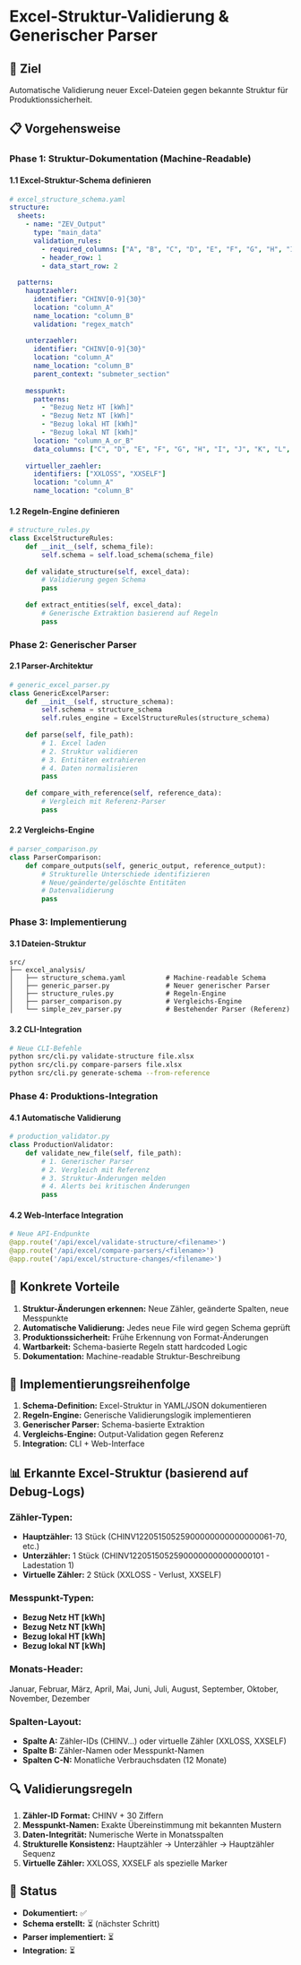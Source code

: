 # Excel-Struktur-Validierung & Generischer Parser

## 🎯 **Ziel**
Automatische Validierung neuer Excel-Dateien gegen bekannte Struktur für Produktionssicherheit.

## 📋 **Vorgehensweise**

### **Phase 1: Struktur-Dokumentation (Machine-Readable)**

#### 1.1 Excel-Struktur-Schema definieren
```yaml
# excel_structure_schema.yaml
structure:
  sheets:
    - name: "ZEV_Output"
      type: "main_data"
      validation_rules:
        - required_columns: ["A", "B", "C", "D", "E", "F", "G", "H", "I", "J", "K", "L", "M", "N", "O", "P"]
        - header_row: 1
        - data_start_row: 2
  
  patterns:
    hauptzaehler:
      identifier: "CHINV[0-9]{30}"
      location: "column_A"
      name_location: "column_B"
      validation: "regex_match"
    
    unterzaehler:
      identifier: "CHINV[0-9]{30}"
      location: "column_A"
      name_location: "column_B"
      parent_context: "submeter_section"
    
    messpunkt:
      patterns:
        - "Bezug Netz HT [kWh]"
        - "Bezug Netz NT [kWh]"
        - "Bezug lokal HT [kWh]"
        - "Bezug lokal NT [kWh]"
      location: "column_A_or_B"
      data_columns: ["C", "D", "E", "F", "G", "H", "I", "J", "K", "L", "M", "N"]
    
    virtueller_zaehler:
      identifiers: ["XXLOSS", "XXSELF"]
      location: "column_A"
      name_location: "column_B"
```

#### 1.2 Regeln-Engine definieren
```python
# structure_rules.py
class ExcelStructureRules:
    def __init__(self, schema_file):
        self.schema = self.load_schema(schema_file)
    
    def validate_structure(self, excel_data):
        # Validierung gegen Schema
        pass
    
    def extract_entities(self, excel_data):
        # Generische Extraktion basierend auf Regeln
        pass
```

### **Phase 2: Generischer Parser**

#### 2.1 Parser-Architektur
```python
# generic_excel_parser.py
class GenericExcelParser:
    def __init__(self, structure_schema):
        self.schema = structure_schema
        self.rules_engine = ExcelStructureRules(structure_schema)
    
    def parse(self, file_path):
        # 1. Excel laden
        # 2. Struktur validieren
        # 3. Entitäten extrahieren
        # 4. Daten normalisieren
        pass
    
    def compare_with_reference(self, reference_data):
        # Vergleich mit Referenz-Parser
        pass
```

#### 2.2 Vergleichs-Engine
```python
# parser_comparison.py
class ParserComparison:
    def compare_outputs(self, generic_output, reference_output):
        # Strukturelle Unterschiede identifizieren
        # Neue/geänderte/gelöschte Entitäten
        # Datenvalidierung
        pass
```

### **Phase 3: Implementierung**

#### 3.1 Dateien-Struktur
```
src/
├── excel_analysis/
│   ├── structure_schema.yaml          # Machine-readable Schema
│   ├── generic_parser.py              # Neuer generischer Parser
│   ├── structure_rules.py             # Regeln-Engine
│   ├── parser_comparison.py           # Vergleichs-Engine
│   └── simple_zev_parser.py           # Bestehender Parser (Referenz)
```

#### 3.2 CLI-Integration
```bash
# Neue CLI-Befehle
python src/cli.py validate-structure file.xlsx
python src/cli.py compare-parsers file.xlsx
python src/cli.py generate-schema --from-reference
```

### **Phase 4: Produktions-Integration**

#### 4.1 Automatische Validierung
```python
# production_validator.py
class ProductionValidator:
    def validate_new_file(self, file_path):
        # 1. Generischer Parser
        # 2. Vergleich mit Referenz
        # 3. Struktur-Änderungen melden
        # 4. Alerts bei kritischen Änderungen
        pass
```

#### 4.2 Web-Interface Integration
```python
# Neue API-Endpunkte
@app.route('/api/excel/validate-structure/<filename>')
@app.route('/api/excel/compare-parsers/<filename>')
@app.route('/api/excel/structure-changes/<filename>')
```

## 🎯 **Konkrete Vorteile**

1. **Struktur-Änderungen erkennen:** Neue Zähler, geänderte Spalten, neue Messpunkte
2. **Automatische Validierung:** Jedes neue File wird gegen Schema geprüft
3. **Produktionssicherheit:** Frühe Erkennung von Format-Änderungen
4. **Wartbarkeit:** Schema-basierte Regeln statt hardcoded Logic
5. **Dokumentation:** Machine-readable Struktur-Beschreibung

## 🚀 **Implementierungsreihenfolge**

1. **Schema-Definition:** Excel-Struktur in YAML/JSON dokumentieren
2. **Regeln-Engine:** Generische Validierungslogik implementieren
3. **Generischer Parser:** Schema-basierte Extraktion
4. **Vergleichs-Engine:** Output-Validation gegen Referenz
5. **Integration:** CLI + Web-Interface

## 📊 **Erkannte Excel-Struktur (basierend auf Debug-Logs)**

### Zähler-Typen:
- **Hauptzähler:** 13 Stück (CHINV12205150525900000000000000061-70, etc.)
- **Unterzähler:** 1 Stück (CHINV12205150525900000000000000101 - Ladestation 1)
- **Virtuelle Zähler:** 2 Stück (XXLOSS - Verlust, XXSELF)

### Messpunkt-Typen:
- **Bezug Netz HT [kWh]**
- **Bezug Netz NT [kWh]**
- **Bezug lokal HT [kWh]**
- **Bezug lokal NT [kWh]**

### Monats-Header:
Januar, Februar, März, April, Mai, Juni, Juli, August, September, Oktober, November, Dezember

### Spalten-Layout:
- **Spalte A:** Zähler-IDs (CHINV...) oder virtuelle Zähler (XXLOSS, XXSELF)
- **Spalte B:** Zähler-Namen oder Messpunkt-Namen
- **Spalten C-N:** Monatliche Verbrauchsdaten (12 Monate)

## 🔍 **Validierungsregeln**

1. **Zähler-ID Format:** CHINV + 30 Ziffern
2. **Messpunkt-Namen:** Exakte Übereinstimmung mit bekannten Mustern
3. **Daten-Integrität:** Numerische Werte in Monatsspalten
4. **Strukturelle Konsistenz:** Hauptzähler → Unterzähler → Hauptzähler Sequenz
5. **Virtuelle Zähler:** XXLOSS, XXSELF als spezielle Marker

## 📝 **Status**
- **Dokumentiert:** ✅
- **Schema erstellt:** ⏳ (nächster Schritt)
- **Parser implementiert:** ⏳
- **Integration:** ⏳

